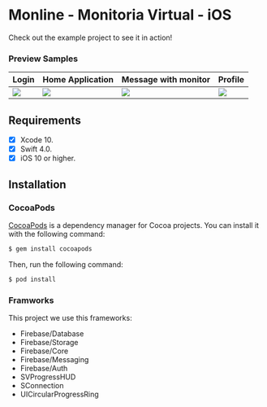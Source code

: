 # Monline - Monitoria Virtual - iOS

Check out the example project to see it in action!
### Preview Samples
| Login | Home Application | Message with monitor | Profile |
| --- | --- | --- | --- |
| ![](http://danielaraujos.com/partners/git_project/monline/login_monline.gif) | ![](http://danielaraujos.com/partners/git_project/monline/home_monline.gif) | ![](http://danielaraujos.com/partners/git_project/monline/messege_monline.png) | ![](http://danielaraujos.com/partners/git_project/monline/profile_monline.gif) |

## Requirements
- [x] Xcode 10.
- [x] Swift 4.0.
- [x] iOS 10 or higher.

## Installation
### CocoaPods

[CocoaPods](http://cocoapods.org) is a dependency manager for Cocoa projects. You can install it with the following command:

```bash
$ gem install cocoapods
```

Then, run the following command:

```bash
$ pod install
```

### Framworks 
This project we use this frameworks:
<ul>
  <li>Firebase/Database</li>
  <li>Firebase/Storage</li>
  <li>Firebase/Core</li>
  <li>Firebase/Messaging</li>
  <li>Firebase/Auth</li>
  <li>SVProgressHUD</li>
  <li>SConnection</li>
  <li>UICircularProgressRing</li>
  
</ul>
